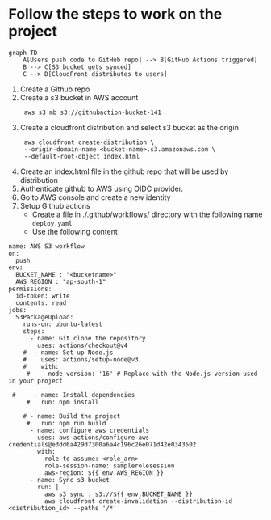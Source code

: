 # Follow the steps to work on the project

```mermaid
graph TD
    A[Users push code to GitHub repo] --> B[GitHub Actions triggered]
    B --> C[S3 bucket gets synced]
    C --> D[CloudFront distributes to users]
```

1. Create a Github repo
2. Create a s3 bucket in AWS account
   ```
    aws s3 mb s3://githubaction-bucket-141

   ```
3. Create a cloudfront distribution and select s3 bucket as the origin
   ```
    aws cloudfront create-distribution \
    --origin-domain-name <bucket-name>.s3.amazonaws.com \
    --default-root-object index.html

   ```
4. Create an index.html file in the github repo that will be used by distribution
5. Authenticate github to AWS using OIDC provider.
6. Go to AWS console and create a new identity
7. Setup Github actions
   - Create a file in ./.github/workflows/ directory with the following name `deploy.yaml`
   - Use the following content
   
```
name: AWS S3 workflow
on:
  push
env:
  BUCKET_NAME : "<bucketname>"
  AWS_REGION : "ap-south-1"
permissions:
  id-token: write  
  contents: read   
jobs:
  S3PackageUpload:
    runs-on: ubuntu-latest
    steps:
      - name: Git clone the repository
        uses: actions/checkout@v4
    #  - name: Set up Node.js
    #    uses: actions/setup-node@v3
    #    with:
     #     node-version: '16' # Replace with the Node.js version used in your project

 #     - name: Install dependencies
     #   run: npm install

    # - name: Build the project
     #   run: npm run build
      - name: configure aws credentials
        uses: aws-actions/configure-aws-credentials@e3dd6a429d7300a6a4c196c26e071d42e0343502
        with:
          role-to-assume: <role_arn>
          role-session-name: samplerolesession
          aws-region: ${{ env.AWS_REGION }}
      - name: Sync s3 bucket
        run: |
          aws s3 sync . s3://${{ env.BUCKET_NAME }}
          aws cloudfront create-invalidation --distribution-id <distribution_id> --paths '/*' 
```
